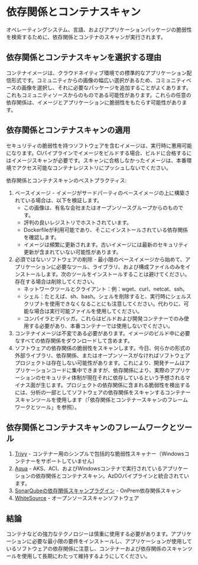 # 依存関係とコンテナスキャン

オペレーティングシステム、言語、およびアプリケーションパッケージの脆弱性を検索するために、依存関係とコンテナのスキャンが実行されます。

## 依存関係とコンテナスキャンを選択する理由

コンテナイメージは、クラウドネイティブ環境での標準的なアプリケーション配信形式です。コミュニティからの画像の幅広い選択があるため、コミュニティベースの画像を選択し、それに必要なパッケージを追加することがよくあります。これもコミュニティソースからのものである可能性があります。これらの任意の依存関係は、イメージとアプリケーションに脆弱性をもたらす可能性があります。

## 依存関係とコンテナスキャンの適用

セキュリティの脆弱性を持つソフトウェアを含むイメージは、実行時に悪用可能になります。CIパイプラインでイメージをビルドする場合、ビルドに合格するにはイメージスキャンが必要です。スキャンに合格しなかったイメージは、本番環境でアクセス可能なコンテナレジストリにプッシュしないでください。

依存関係とコンテナスキャンのベストプラクティス:

1. ベースイメージ - イメージがサードパーティのベースイメージの上に構築されている場合は、以下を検証します。
   - この画像は、有名な会社またはオープンソースグループからのものです。
   - 評判の良いレジストリでホストされています。
   - Dockerfileが利用可能であり、そこにインストールされている依存関係を確認します。
   - イメージは頻繁に更新されます。古いイメージには最新のセキュリティ更新が含まれていない可能性があります。
1. 必須ではないソフトウェアの削除 - 最小限のベースイメージから始めて、アプリケーションに必要なツール、ライブラリ、および構成ファイルのみをインストールします。次のツールをインストールすることは避けてください。存在する場合は削除してください。
    - ネットワークツールとクライアント：例：wget、curl、netcat、ssh。
    - シェル：たとえば、sh、bash。シェルを削除すると、実行時にシェルスクリプトを使用できなくなることにも注意してください。代わりに、可能な場合は実行可能ファイルを使用してください。
    - コンパイラとデバッガ。これらはビルドおよび開発コンテナーでのみ使用する必要があり、本番コンテナーでは使用しないでください。
1. コンテナイメージは不変である必要があります。イメージのビルド中に必要なすべての依存関係をダウンロードして含めます。
1. ソフトウェアの依存関係の脆弱性をスキャンします。今日、何らかの形式の外部ライブラリ、依存関係、またはオープンソースがなければソフトウェアプロジェクトは存在しない可能性があります。これにより、開発チームはアプリケーションコードに集中できますが、依存関係により、実際のアプリケーションのセキュリティ体制が現在それに依存しているという予想されるマイナス面が生じます。プロジェクトの依存関係に含まれる脆弱性を検出するには、分析の一部としてソフトウェアの依存関係をスキャンするコンテナースキャンツールを使用します（「依存関係とコンテナースキャンのフレームワークとツール」を参照）。

## 依存関係とコンテナスキャンのフレームワークとツール

1. [Trivy](https://github.com/aquasecurity/trivy) - コンテナー用のシンプルで包括的な脆弱性スキャナー（Windowsコンテナーをサポートしていません）
1. [Aqua](https://www.aquasec.com/solutions/azure-container-security/) - AKS、ACI、およびWindowsコンテナで実行されているアプリケーションの依存関係とコンテナスキャン。AzDOパイプラインと統合されています。
1. [SonarQubeの依存関係スキャンプラグイン](https://github.com/dependency-check/dependency-check-sonar-plugin) - OnPrem依存関係スキャン
1. [WhiteSource](https://www.whitesourcesoftware.com/open-source-security-lp/?utm_origin=ad&utm_from=Adwords&utm_pcampaign=fs.brand.rotw.search&utm_gen=Searched%20Term:whitesource&gclid=Cj0KCQjw4cOEBhDMARIsAA3XDRg55QPm_0DkVaDxJnVE7bX6s2hBCKa0QfezPZG1p-JhaxBCG8TgozsaAgIWEALw_wcB) - オープンソーススキャンソフトウェア

## 結論

コンテナなどの強力なテクノロジーは慎重に使用する必要があります。アプリケーションに必要な最小限の要件をインストールし、アプリケーションが使用しているソフトウェアの依存関係に注意し、コンテナーおよび依存関係のスキャンツールを使用して長期にわたって維持するようにしてください。
